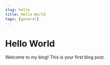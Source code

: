 ```yaml
---
slug: hello
title: Hello World
tags: [general]
---
```


# Hello World

Welcome to my blog! This is your first blog post.
